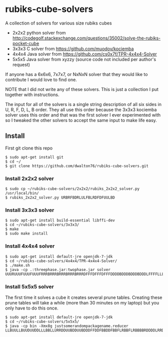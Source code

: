 # rubiks-cube-solvers
A collection of solvers for various size rubiks cubes
- 2x2x2 python solver from http://codegolf.stackexchange.com/questions/35002/solve-the-rubiks-pocket-cube
- 3x3x3 C solver from https://github.com/muodov/kociemba
- 4x4x4 Java solver from https://github.com/cs0x7f/TPR-4x4x4-Solver
- 5x5x5 Java solver from xyzzy (source code not included per author's request)

If anyone has a 6x6x6, 7x7x7, or NxNxN solver that they would like to
contribute I would love to find one.

NOTE that I did not write any of these solvers.  This is just a
collection I put together with instructions.

The input for all of the solvers is a single string description of all six
sides in U, R, F, D, L, B order. They all use this order because the
3x3x3 kociemba solver uses this order and that was the first solver I ever
experimented with so I tweaked the other solvers to accept the same input to
make life easy.


## Install
First git clone this repo
```
$ sudo apt-get install git
$ cd ~/
$ git clone https://github.com/dwalton76/rubiks-cube-solvers.git
```

### Install 2x2x2 solver
```
$ sudo cp ~/rubiks-cube-solvers/2x2x2/rubiks_2x2x2_solver.py /usr/local/bin/
$ rubiks_2x2x2_solver.py URBRFBDRLULFBLRDFDFUULBD
```

### Install 3x3x3 solver
```
$ sudo apt-get install build-essential libffi-dev
$ cd ~/rubiks-cube-solvers/3x3x3/
$ make
$ sudo make install
```

### Install 4x4x4 solver
```
$ sudo apt-get install default-jre openjdk-7-jdk
$ cd ~/rubiks-cube-solvers/4x4x4/TPR-4x4x4-Solver/
$ ./make.sh
$ java -cp .:threephase.jar:twophase.jar solver UUURUUUFUUUFUUUFRRRBRRRBRRRBRRRBRRRDFFFDFFFDFFFDDDDBDDDBDDDBDDDLFFFFLLLLLLLLLLLLULLLUBBBUBBBUBBB
```

### Install 5x5x5 solver
The first time it solves a cube it creates several prune tables.  Creating
these prune tables will take a while (more than 30 minutes on my laptop) but
you only have to do this once.

```
$ sudo apt-get install default-jre openjdk-7-jdk
$ cd ~/rubiks-cube-solvers/5x5x5/
$ java -cp bin -Xmx8g justsomerandompackagename.reducer LLBUULLBUUDUUDDLLLBBLLURRDDUUBDDUUBDDDFFDDFBBDDFBBFLRBBFLRBBBBRDDDDLRRDDLRRFFLFFRRLDDRRLBBRRBRRRRBRRUULUUFFLUUUUFRRBBFFLBBFFLLLLDDLLDFFFFBUUUURFFUURFF```
```
